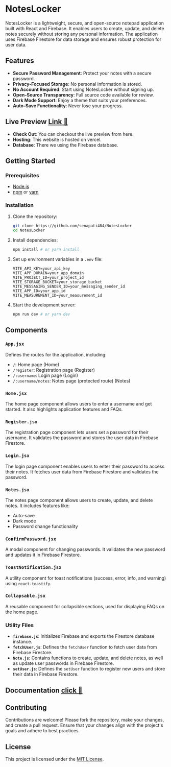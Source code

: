 # NotesLocker

NotesLocker is a lightweight, secure, and open-source notepad application built with React and Firebase. It enables users to create, update, and delete notes securely without storing any personal information. The application uses Firebase Firestore for data storage and ensures robust protection for user data.

## Features

- **Secure Password Management**: Protect your notes with a secure password.
- **Privacy-Focused Storage**: No personal information is stored.
- **No Account Required**: Start using NotesLocker without signing up.
- **Open-Source Transparency**: Full source code available for review.
- **Dark Mode Support**: Enjoy a theme that suits your preferences.
- **Auto-Save Functionality**: Never lose your progress.

## Live Preview [Link 🚀](https://noteslocker.vercel.app)

- **Check Out**: You can checkout the live preview from here.
- **Hosting**: This website is hosted on vercel.
- **Database**: There we using the Firebase database.

## Getting Started

### Prerequisites

- [Node.js](https://nodejs.org/)
- [npm](https://www.npmjs.com) or [yarn](https://classic.yarnpkg.com/lang/en/docs/)

### Installation

1. Clone the repository:
   ```sh
   git clone https://github.com/senapati484/NotesLocker
   cd NotesLocker
   ```
2. Install dependencies:
   ```sh
   npm install # or yarn install
   ```
3. Set up environment variables in a `.env` file:
   ```env
   VITE_API_KEY=your_api_key
   VITE_APP_DOMAIN=your_app_domain
   VITE_PROJECT_ID=your_project_id
   VITE_STORAGE_BUCKET=your_storage_bucket
   VITE_MESSAGING_SENDER_ID=your_messaging_sender_id
   VITE_APP_ID=your_app_id
   VITE_MEASUREMENT_ID=your_measurement_id
   ```
4. Start the development server:
   ```sh
   npm run dev # or yarn dev
   ```

## Components

### `App.jsx`

Defines the routes for the application, including:

- `/`: Home page (Home)
- `/register`: Registration page (Register)
- `/:username`: Login page (Login)
- `/:username/notes`: Notes page (protected route) (Notes)

### `Home.jsx`

The home page component allows users to enter a username and get started. It also highlights application features and FAQs.

### `Register.jsx`

The registration page component lets users set a password for their username. It validates the password and stores the user data in Firebase Firestore.

### `Login.jsx`

The login page component enables users to enter their password to access their notes. It fetches user data from Firebase Firestore and validates the password.

### `Notes.jsx`

The notes page component allows users to create, update, and delete notes. It includes features like:

- Auto-save
- Dark mode
- Password change functionality

### `ConfirmPassword.jsx`

A modal component for changing passwords. It validates the new password and updates it in Firebase Firestore.

### `ToastNotification.jsx`

A utility component for toast notifications (success, error, info, and warning) using `react-toastify`.

### `Collapsable.jsx`

A reusable component for collapsible sections, used for displaying FAQs on the home page.

### Utility Files

- **`firebase.js`**: Initializes Firebase and exports the Firestore database instance.
- **`fetchUser.js`**: Defines the `fetchUser` function to fetch user data from Firebase Firestore.
- **`Note.js`**: Contains functions to create, update, and delete notes, as well as update user passwords in Firebase Firestore.
- **`setUser.js`**: Defines the `setUser` function to register new users and store their data in Firebase Firestore.

## Doccumentation [click 🚀](https://github.com/senapati484/NotesLocker/README.md)

## Contributing

Contributions are welcome! Please fork the repository, make your changes, and create a pull request. Ensure that your changes align with the project's goals and adhere to best practices.

## License

This project is licensed under the [MIT License](LICENSE).
